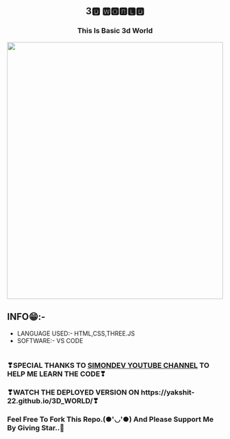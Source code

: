 <h2 align="center">3🅳 🆆🅾🆁🅻🅳</h2>
<h3 align="center">This Is Basic 3d World</h3>
<img src="3dworld.gif" width="100%" height="600px" />

## INFO😁:-
<ul>
<li>LANGUAGE USED:- HTML,CSS,THREE.JS</li>
<li>SOFTWARE:- VS CODE</li>
 <br>
</ul>

<h3> ❣SPECIAL THANKS TO <a href="https://youtu.be/PPwR7h5SnOE">SIMONDEV YOUTUBE CHANNEL</a> TO HELP ME LEARN THE CODE❣</h3>

<h3>❣WATCH THE DEPLOYED VERSION ON https://yakshit-22.github.io/3D_WORLD/❣</h3>

### Feel Free To Fork This Repo.(●'◡'●) And Please Support Me By Giving Star..🎇



